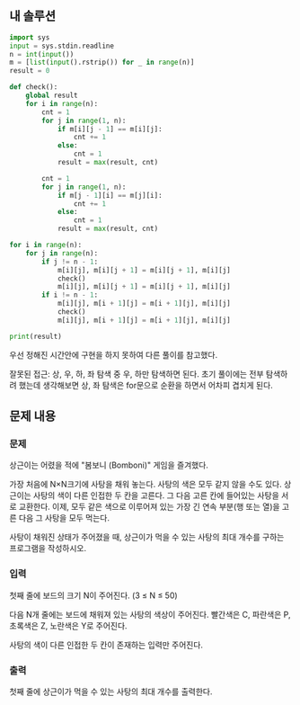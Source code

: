 ## 내 솔루션
```python
import sys
input = sys.stdin.readline
n = int(input())
m = [list(input().rstrip()) for _ in range(n)]
result = 0

def check():
    global result
    for i in range(n):
        cnt = 1
        for j in range(1, n):
            if m[i][j - 1] == m[i][j]:
                cnt += 1
            else:
                cnt = 1
            result = max(result, cnt)

        cnt = 1
        for j in range(1, n):
            if m[j - 1][i] == m[j][i]:
                cnt += 1
            else:
                cnt = 1
            result = max(result, cnt)

for i in range(n):
    for j in range(n):
        if j != n - 1:
            m[i][j], m[i][j + 1] = m[i][j + 1], m[i][j]
            check()
            m[i][j], m[i][j + 1] = m[i][j + 1], m[i][j]
        if i != n - 1:
            m[i][j], m[i + 1][j] = m[i + 1][j], m[i][j]
            check()
            m[i][j], m[i + 1][j] = m[i + 1][j], m[i][j]

print(result)
```
우선 정해진 시간안에 구현을 하지 못하여 다른 풀이를 참고했다.

잘못된 접근: 상, 우, 하, 좌 탐색 중 우, 하만 탐색하면 된다. 초기 풀이에는 전부 탐색하려 했는데 생각해보면 상, 좌 탐색은 for문으로 순환을 하면서 어차피 겹치게 된다.



## 문제 내용

### 문제
상근이는 어렸을 적에 "봄보니 (Bomboni)" 게임을 즐겨했다.

가장 처음에 N×N크기에 사탕을 채워 놓는다. 사탕의 색은 모두 같지 않을 수도 있다. 상근이는 사탕의 색이 다른 인접한 두 칸을 고른다. 그 다음 고른 칸에 들어있는 사탕을 서로 교환한다. 이제, 모두 같은 색으로 이루어져 있는 가장 긴 연속 부분(행 또는 열)을 고른 다음 그 사탕을 모두 먹는다.

사탕이 채워진 상태가 주어졌을 때, 상근이가 먹을 수 있는 사탕의 최대 개수를 구하는 프로그램을 작성하시오.

### 입력
첫째 줄에 보드의 크기 N이 주어진다. (3 ≤ N ≤ 50)

다음 N개 줄에는 보드에 채워져 있는 사탕의 색상이 주어진다. 빨간색은 C, 파란색은 P, 초록색은 Z, 노란색은 Y로 주어진다.

사탕의 색이 다른 인접한 두 칸이 존재하는 입력만 주어진다.

### 출력
첫째 줄에 상근이가 먹을 수 있는 사탕의 최대 개수를 출력한다.